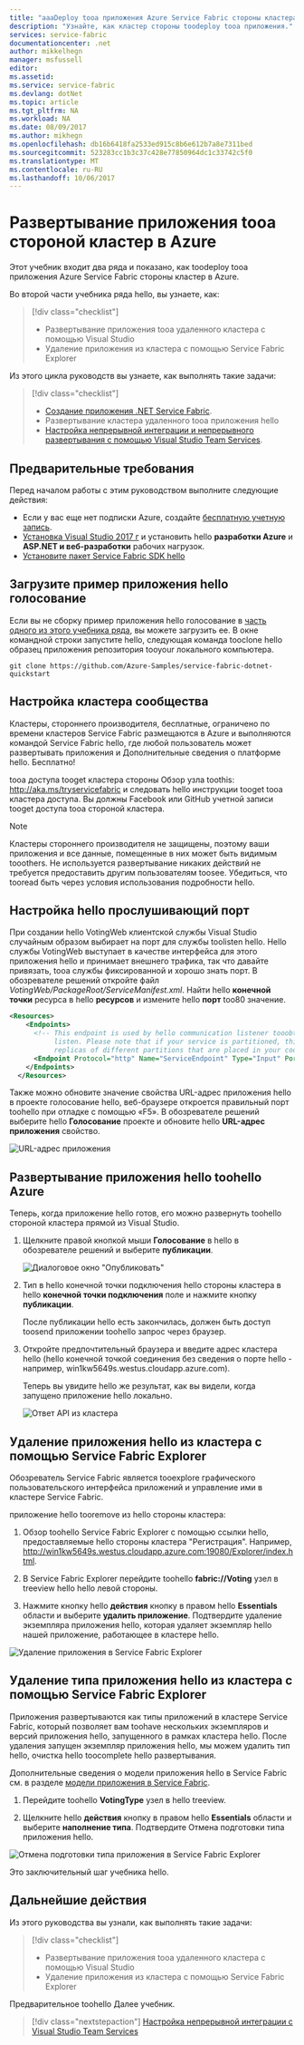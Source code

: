 ```yaml
---
title: "aaaDeploy tooa приложения Azure Service Fabric стороны кластера | Документы Microsoft"
description: "Узнайте, как кластер стороны toodeploy tooa приложения."
services: service-fabric
documentationcenter: .net
author: mikkelhegn
manager: msfussell
editor: 
ms.assetid: 
ms.service: service-fabric
ms.devlang: dotNet
ms.topic: article
ms.tgt_pltfrm: NA
ms.workload: NA
ms.date: 08/09/2017
ms.author: mikhegn
ms.openlocfilehash: db16b6418fa2533ed915c8b6e612b7a8e7311bed
ms.sourcegitcommit: 523283cc1b3c37c428e77850964dc1c33742c5f0
ms.translationtype: MT
ms.contentlocale: ru-RU
ms.lasthandoff: 10/06/2017
---
```

# <a name="deploy-an-application-tooa-party-cluster-in-azure"></a>Развертывание приложения tooa стороной кластер в Azure
Этот учебник входит два ряда и показано, как toodeploy tooa приложения Azure Service Fabric стороны кластер в Azure.

Во второй части учебника ряда hello, вы узнаете, как:
> [!div class="checklist"]
> * Развертывание приложения tooa удаленного кластера с помощью Visual Studio
> * Удаление приложения из кластера с помощью Service Fabric Explorer

Из этого цикла руководств вы узнаете, как выполнять такие задачи:
> [!div class="checklist"]
> * [Создание приложения .NET Service Fabric](service-fabric-tutorial-create-dotnet-app.md).
> * Развертывание кластера удаленного tooa приложения hello
> * [Настройка непрерывной интеграции и непрерывного развертывания с помощью Visual Studio Team Services](service-fabric-tutorial-deploy-app-with-cicd-vsts.md).

## <a name="prerequisites"></a>Предварительные требования
Перед началом работы с этим руководством выполните следующие действия:
- Если у вас еще нет подписки Azure, создайте [бесплатную учетную запись](https://azure.microsoft.com/free/?WT.mc_id=A261C142F).
- [Установка Visual Studio 2017 г](https://www.visualstudio.com/) и установить hello **разработки Azure** и **ASP.NET и веб-разработки** рабочих нагрузок.
- [Установите пакет Service Fabric SDK hello](service-fabric-get-started.md)

## <a name="download-hello-voting-sample-application"></a>Загрузите пример приложения hello голосование
Если вы не сборку пример приложения hello голосование в [часть одного из этого учебника ряда](service-fabric-tutorial-create-dotnet-app.md), вы можете загрузить ее. В окне командной строки запустите hello, следующая команда tooclone hello образец приложения репозитория tooyour локального компьютера.

```
git clone https://github.com/Azure-Samples/service-fabric-dotnet-quickstart
```

## <a name="set-up-a-party-cluster"></a>Настройка кластера сообщества
Кластеры, стороннего производителя, бесплатные, ограничено по времени кластеров Service Fabric размещаются в Azure и выполняются командой Service Fabric hello, где любой пользователь может развертывать приложения и Дополнительные сведения о платформе hello. Бесплатно!

tooa доступа tooget кластера стороны Обзор узла toothis: http://aka.ms/tryservicefabric и следовать hello инструкции tooget tooa кластера доступа. Вы должны Facebook или GitHub учетной записи tooget доступа tooa стороной кластера.

> [!NOTE]
> Кластеры стороннего производителя не защищены, поэтому ваши приложения и все данные, помещенные в них может быть видимым tooothers. Не используется развертывание никаких действий не требуется предоставить другим пользователям toosee. Убедиться, что tooread быть через условия использования подробности hello.

## <a name="configure-hello-listening-port"></a>Настройка hello прослушивающий порт
При создании hello VotingWeb клиентской службы Visual Studio случайным образом выбирает на порт для службы toolisten hello.  Hello службы VotingWeb выступает в качестве интерфейса для этого приложения hello и принимает внешнего трафика, так что давайте привязать, tooa службы фиксированной и хорошо знать порт. В обозревателе решений откройте файл *VotingWeb/PackageRoot/ServiceManifest.xml*.  Найти hello **конечной точки** ресурса в hello **ресурсов** и измените hello **порт** too80 значение.

```xml
<Resources>
    <Endpoints>
      <!-- This endpoint is used by hello communication listener tooobtain hello port on which too
           listen. Please note that if your service is partitioned, this port is shared with 
           replicas of different partitions that are placed in your code. -->
      <Endpoint Protocol="http" Name="ServiceEndpoint" Type="Input" Port="80" />
    </Endpoints>
  </Resources>
```

Также можно обновите значение свойства URL-адрес приложения hello в проекте голосование hello, веб-браузере откроется правильный порт toohello при отладке с помощью «F5».  В обозревателе решений выберите hello **Голосование** проекте и обновите hello **URL-адрес приложения** свойство.

![URL-адрес приложения](./media/service-fabric-tutorial-deploy-app-to-party-cluster/application-url.png)

## <a name="deploy-hello-app-toohello-azure"></a>Развертывание приложения hello toohello Azure
Теперь, когда приложение hello готов, его можно развернуть toohello стороной кластера прямой из Visual Studio.

1. Щелкните правой кнопкой мыши **Голосование** в hello в обозревателе решений и выберите **публикации**.

    ![Диалоговое окно "Опубликовать"](./media/service-fabric-tutorial-deploy-app-to-party-cluster/publish-app.png)

2. Тип в hello конечной точки подключения hello стороны кластера в hello **конечной точки подключения** поле и нажмите кнопку **публикации**.

    После публикации hello есть закончилась, должен быть доступ toosend приложении toohello запрос через браузер.

3. Откройте предпочтительный браузера и введите адрес кластера hello (hello конечной точкой соединения без сведения о порте hello - например, win1kw5649s.westus.cloudapp.azure.com).

    Теперь вы увидите hello же результат, как вы видели, когда запущено приложение hello локально.

    ![Ответ API из кластера](./media/service-fabric-tutorial-deploy-app-to-party-cluster/response-from-cluster.png)

## <a name="remove-hello-application-from-a-cluster-using-service-fabric-explorer"></a>Удаление приложения hello из кластера с помощью Service Fabric Explorer
Обозреватель Service Fabric является tooexplore графического пользовательского интерфейса приложений и управление ими в кластере Service Fabric.

приложение hello tooremove из hello стороны кластера:

1. Обзор toohello Service Fabric Explorer с помощью ссылки hello, предоставляемые hello стороны кластера "Регистрация". Например, http://win1kw5649s.westus.cloudapp.azure.com:19080/Explorer/index.html.

2. В Service Fabric Explorer перейдите toohello **fabric://Voting** узел в treeview hello hello левой стороны.

3. Нажмите кнопку hello **действия** кнопку в правом hello **Essentials** области и выберите **удалить приложение**. Подтвердите удаление экземпляра приложения hello, которая удаляет экземпляр hello нашей приложение, работающее в кластере hello.

![Удаление приложения в Service Fabric Explorer](./media/service-fabric-tutorial-deploy-app-to-party-cluster/delete-application.png)

## <a name="remove-hello-application-type-from-a-cluster-using-service-fabric-explorer"></a>Удаление типа приложения hello из кластера с помощью Service Fabric Explorer
Приложения развертываются как типы приложений в кластере Service Fabric, который позволяет вам toohave нескольких экземпляров и версий приложения hello, запущенного в рамках кластера hello. После удаления запущен экземпляр приложения hello, мы можем удалить тип hello, очистка hello toocomplete hello развертывания.

Дополнительные сведения о модели приложения hello в Service Fabric см. в разделе [модели приложения в Service Fabric](service-fabric-application-model.md).

1. Перейдите toohello **VotingType** узел в hello treeview.

2. Щелкните hello **действия** кнопку в правом hello **Essentials** области и выберите **наполнение типа**. Подтвердите Отмена подготовки типа приложения hello.

![Отмена подготовки типа приложения в Service Fabric Explorer](./media/service-fabric-tutorial-deploy-app-to-party-cluster/unprovision-type.png)

Это заключительный шаг учебника hello.

## <a name="next-steps"></a>Дальнейшие действия
Из этого руководства вы узнали, как выполнять такие задачи:

> [!div class="checklist"]
> * Развертывание приложения tooa удаленного кластера с помощью Visual Studio
> * Удаление приложения из кластера с помощью Service Fabric Explorer

Предварительное toohello Далее учебник.
> [!div class="nextstepaction"]
> [Настройка непрерывной интеграции с Visual Studio Team Services](service-fabric-tutorial-deploy-app-with-cicd-vsts.md)